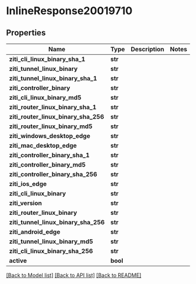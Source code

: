# InlineResponse20019710

## Properties
Name | Type | Description | Notes
------------ | ------------- | ------------- | -------------
**ziti_cli_linux_binary_sha_1** | **str** |  | 
**ziti_tunnel_linux_binary** | **str** |  | 
**ziti_tunnel_linux_binary_sha_1** | **str** |  | 
**ziti_controller_binary** | **str** |  | 
**ziti_cli_linux_binary_md5** | **str** |  | 
**ziti_router_linux_binary_sha_1** | **str** |  | 
**ziti_router_linux_binary_sha_256** | **str** |  | 
**ziti_router_linux_binary_md5** | **str** |  | 
**ziti_windows_desktop_edge** | **str** |  | 
**ziti_mac_desktop_edge** | **str** |  | 
**ziti_controller_binary_sha_1** | **str** |  | 
**ziti_controller_binary_md5** | **str** |  | 
**ziti_controller_binary_sha_256** | **str** |  | 
**ziti_ios_edge** | **str** |  | 
**ziti_cli_linux_binary** | **str** |  | 
**ziti_version** | **str** |  | 
**ziti_router_linux_binary** | **str** |  | 
**ziti_tunnel_linux_binary_sha_256** | **str** |  | 
**ziti_android_edge** | **str** |  | 
**ziti_tunnel_linux_binary_md5** | **str** |  | 
**ziti_cli_linux_binary_sha_256** | **str** |  | 
**active** | **bool** |  | 

[[Back to Model list]](../README.md#documentation-for-models) [[Back to API list]](../README.md#documentation-for-api-endpoints) [[Back to README]](../README.md)


